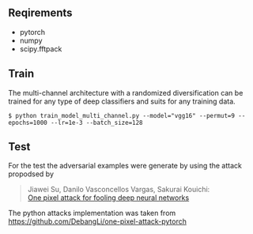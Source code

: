 ## Reqirements
* pytorch
* numpy
* scipy.fftpack

## Train

The multi-channel architecture with a randomized diversification can be trained for any type of deep classifiers and suits for any training data.
  
    $ python train_model_multi_channel.py --model="vgg16" --permut=9 --epochs=1000 --lr=1e-3 --batch_size=128  

## Test

For the test the adversarial examples were generate by using the attack propodsed by 
> Jiawei Su, Danilo Vasconcellos Vargas, Sakurai Kouichi:  
> [One pixel attack for fooling deep neural networks](https://arxiv.org/pdf/1710.08864.pdf) 

The python attacks implementation was taken from https://github.com/DebangLi/one-pixel-attack-pytorch
